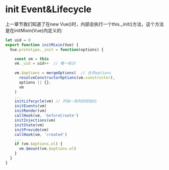 # init Event&Lifecycle

上一章节我们知道了在new Vue()时，内部会执行一个this._init()方法，这个方法是在initMixin(Vue)内定义的:

```js
let uid = 0
export function initMixin(Vue) {
  Vue.prototype._init = function(options) {

    const vm = this
    vm._uid = uid++  // 唯一标识
    
    vm.$options = mergeOptions(  // 合并options
      resolveConstructorOptions(vm.constructor),
      options || {},
      vm
    )
    ...
    initLifecycle(vm) // 开始一系列的初始化
    initEvents(vm)
    initRender(vm)
    callHook(vm, 'beforeCreate')
    initInjections(vm)
    initState(vm)
    initProvide(vm)
    callHook(vm, 'created')
    ...
    if (vm.$options.el) {
      vm.$mount(vm.$options.el)
    }
  }
}
```
